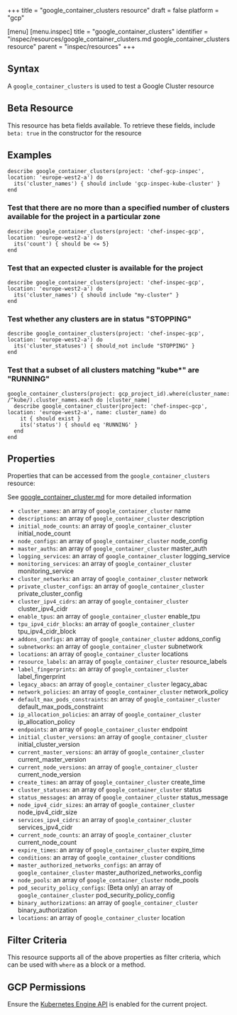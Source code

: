 +++
title = "google_container_clusters resource"
draft = false
platform = "gcp"

[menu]
  [menu.inspec]
    title = "google_container_clusters"
    identifier = "inspec/resources/google_container_clusters.md google_container_clusters resource"
    parent = "inspec/resources"
+++


## Syntax
A `google_container_clusters` is used to test a Google Cluster resource


## Beta Resource
This resource has beta fields available. To retrieve these fields, include `beta: true` in the constructor for the resource

## Examples
```
describe google_container_clusters(project: 'chef-gcp-inspec', location: 'europe-west2-a') do
  its('cluster_names') { should include 'gcp-inspec-kube-cluster' }
end
```

### Test that there are no more than a specified number of clusters available for the project in a particular zone

    describe google_container_clusters(project: 'chef-inspec-gcp', location: 'europe-west2-a') do
      its('count') { should be <= 5}
    end

### Test that an expected cluster is available for the project

    describe google_container_clusters(project: 'chef-inspec-gcp', location: 'europe-west2-a') do
      its('cluster_names') { should include "my-cluster" }
    end

### Test whether any clusters are in status "STOPPING"

    describe google_container_clusters(project: 'chef-inspec-gcp', location: 'europe-west2-a') do
      its('cluster_statuses') { should_not include "STOPPING" }
    end

### Test that a subset of all clusters matching "kube*" are "RUNNING"

    google_container_clusters(project: gcp_project_id).where(cluster_name: /^kube/).cluster_names.each do |cluster_name|
      describe google_container_cluster(project: 'chef-inspec-gcp', location: 'europe-west2-a', name: cluster_name) do
        it { should exist }
        its('status') { should eq 'RUNNING' }
      end
    end

## Properties
Properties that can be accessed from the `google_container_clusters` resource:

See [google_container_cluster.md](google_container_cluster.md) for more detailed information
  * `cluster_names`: an array of `google_container_cluster` name
  * `descriptions`: an array of `google_container_cluster` description
  * `initial_node_counts`: an array of `google_container_cluster` initial_node_count
  * `node_configs`: an array of `google_container_cluster` node_config
  * `master_auths`: an array of `google_container_cluster` master_auth
  * `logging_services`: an array of `google_container_cluster` logging_service
  * `monitoring_services`: an array of `google_container_cluster` monitoring_service
  * `cluster_networks`: an array of `google_container_cluster` network
  * `private_cluster_configs`: an array of `google_container_cluster` private_cluster_config
  * `cluster_ipv4_cidrs`: an array of `google_container_cluster` cluster_ipv4_cidr
  * `enable_tpus`: an array of `google_container_cluster` enable_tpu
  * `tpu_ipv4_cidr_blocks`: an array of `google_container_cluster` tpu_ipv4_cidr_block
  * `addons_configs`: an array of `google_container_cluster` addons_config
  * `subnetworks`: an array of `google_container_cluster` subnetwork
  * `locations`: an array of `google_container_cluster` locations
  * `resource_labels`: an array of `google_container_cluster` resource_labels
  * `label_fingerprints`: an array of `google_container_cluster` label_fingerprint
  * `legacy_abacs`: an array of `google_container_cluster` legacy_abac
  * `network_policies`: an array of `google_container_cluster` network_policy
  * `default_max_pods_constraints`: an array of `google_container_cluster` default_max_pods_constraint
  * `ip_allocation_policies`: an array of `google_container_cluster` ip_allocation_policy
  * `endpoints`: an array of `google_container_cluster` endpoint
  * `initial_cluster_versions`: an array of `google_container_cluster` initial_cluster_version
  * `current_master_versions`: an array of `google_container_cluster` current_master_version
  * `current_node_versions`: an array of `google_container_cluster` current_node_version
  * `create_times`: an array of `google_container_cluster` create_time
  * `cluster_statuses`: an array of `google_container_cluster` status
  * `status_messages`: an array of `google_container_cluster` status_message
  * `node_ipv4_cidr_sizes`: an array of `google_container_cluster` node_ipv4_cidr_size
  * `services_ipv4_cidrs`: an array of `google_container_cluster` services_ipv4_cidr
  * `current_node_counts`: an array of `google_container_cluster` current_node_count
  * `expire_times`: an array of `google_container_cluster` expire_time
  * `conditions`: an array of `google_container_cluster` conditions
  * `master_authorized_networks_configs`: an array of `google_container_cluster` master_authorized_networks_config
  * `node_pools`: an array of `google_container_cluster` node_pools
  * `pod_security_policy_configs`: (Beta only) an array of `google_container_cluster` pod_security_policy_config
  * `binary_authorizations`: an array of `google_container_cluster` binary_authorization
  * `locations`: an array of `google_container_cluster` location

## Filter Criteria
This resource supports all of the above properties as filter criteria, which can be used
with `where` as a block or a method.

## GCP Permissions

Ensure the [Kubernetes Engine API](https://console.cloud.google.com/apis/library/container.googleapis.com/) is enabled for the current project.
